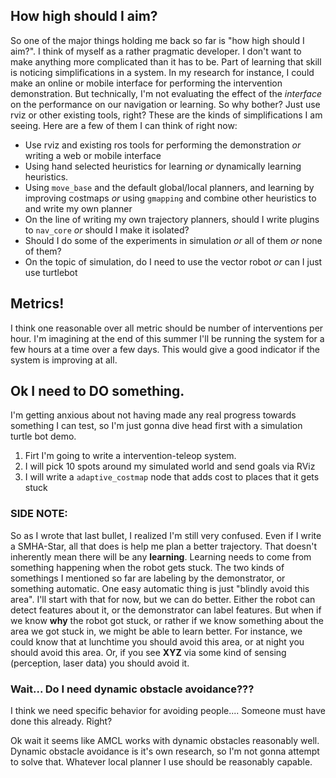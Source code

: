 ## How high should I aim?

So one of the major things holding me back so far is "how high should I aim?". I think of myself as a rather pragmatic developer. I don't want to make anything more complicated than it has to be. Part of learning that skill is noticing simplifications in a system. In my research for instance, I could make an online or mobile interface for performing the intervention demonstration. But technically, I'm not evaluating the effect of the *interface* on the performance on our navigation or learning. So why bother? Just use rviz or other existing tools, right? These are the kinds of simplifications I am seeing. Here are a few of them I can think of right now:

 - Use rviz and existing ros tools for performing the demonstration *or* writing a web or mobile interface
 - Using hand selected heuristics for learning *or* dynamically learning heuristics.
 - Using `move_base` and the default global/local planners, and learning by improving costmaps *or* using `gmapping` and combine other heuristics to and write my own planner
 - On the line of writing my own trajectory planners, should I write plugins to `nav_core` *or* should I make it isolated?
 - Should I do some of the experiments in simulation *or* all of them *or* none of them?
 - On the topic of simulation, do I need to use the vector robot *or* can I just use turtlebot

## Metrics!

I think one reasonable over all metric should be number of interventions per hour. I'm imagining at the end of this summer I'll be running the system for a few hours at a time over a few days. This would give a good indicator if the system is improving at all.


## Ok I need to **DO** something.

I'm getting anxious about not having made any real progress towards something I can test, so I'm just gonna dive head first with a simulation turtle bot demo.

 1. Firt I'm going to write a intervention-teleop system.
 1. I will pick 10 spots around my simulated world and send goals via RViz
 1. I will write a `adaptive_costmap` node that adds cost to places that it gets stuck

### SIDE NOTE:

So as I wrote that last bullet, I realized I'm still very confused. Even if I write a SMHA-Star, all that does is help me plan a better trajectory. That doesn't inherently mean there will be any **learning**. Learning needs to come from something happening when the robot gets stuck. The two kinds of somethings I mentioned so far are labeling by the demonstrator, or something automatic. One easy automatic thing is just "blindly avoid this area". I'll start with that for now, but we can do better. Either the robot can detect features about it, or the demonstrator can label features. But when if we know **why** the robot got stuck, or rather if we know something about the area we got stuck in, we might be able to learn better. For instance, we could know that at lunchtime you should avoid this area, or at night you should avoid this area. Or, if you see **XYZ** via some kind of sensing (perception, laser data) you should avoid it.

### Wait... Do I need dynamic obstacle avoidance???

I think we need specific behavior for avoiding people....
Someone must have done this already. Right?

Ok wait it seems like AMCL works with dynamic obstacles reasonably well. Dynamic obstacle avoidance is it's own research, so I'm not gonna attempt to solve that. Whatever local planner I use should be reasonably capable.
